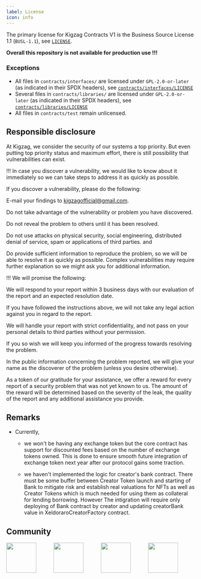 ```yaml
---
label: License
icon: info
---
```


The primary license for Kigzag Contracts V1 is the Business Source License 1.1 (`BUSL-1.1`), see [`LICENSE`](https://github.com/Kigzag/KigzagContractsV1/blob/main/LICENSE). 
    
**Overall this repository is not available for production use !!!**


### Exceptions

- All files in `contracts/interfaces/` are licensed under `GPL-2.0-or-later` (as indicated in their SPDX headers), see [`contracts/interfaces/LICENSE`](https://github.com/Kigzag/KigzagContractsV1/blob/main/contracts/interfaces/LICENSE)
- Several files in `contracts/libraries/` are licensed under `GPL-2.0-or-later` (as indicated in their SPDX headers), see [`contracts/libraries/LICENSE`](https://github.com/Kigzag/KigzagContractsV1/blob/main/contracts/libraries/LICENSE)
- All files in `contracts/test` remain unlicensed.

## Responsible disclosure

At Kigzag, we consider the security of our systems a top priority. But even putting top priority status and maximum effort, there is still possibility that vulnerabilities can exist. 

!!! In case you discover a vulnerability, we would like to know about it immediately so we can take steps to address it as quickly as possible.  

If you discover a vulnerability, please do the following: 

E-mail your findings to kigzagofficial@gmail.com. 

Do not take advantage of the vulnerability or problem you have discovered. 

Do not reveal the problem to others until it has been resolved. 

Do not use attacks on physical security, social engineering, distributed denial of service, spam or applications of third parties. and 

Do provide sufficient information to reproduce the problem, so we will be able to resolve it as quickly as possible. Complex vulnerabilities may require further explanation so we might ask you for additional information. 

!!! We will promise the following: 

We will respond to your report within 3 business days with our evaluation of the report and an expected resolution date. 

If you have followed the instructions above, we will not take any legal action against you in regard to the report. 

We will handle your report with strict confidentiality, and not pass on your personal details to third parties without your permission. 

If you so wish we will keep you informed of the progress towards resolving the problem. 

In the public information concerning the problem reported, we will give your name as the discoverer of the problem (unless you desire otherwise).

As a token of our gratitude for your assistance, we offer a reward for every report of a security problem that was not yet known to us. The amount of the reward will be determined based on the severity of the leak, the quality of the report and any additional assistance you provide.  

## Remarks

- Currently,
    - we won't be having any exchange token but the core contract has support for discounted fees based on the number of exchange tokens owned. This is done to ensure smooth future integration of exchange token next year after our protocol gains some traction.
  
    - we haven't implemented the logic for creator's bank contract. There must be some buffer between Creator Token launch and starting of Bank to mitigate risk and establish real valuations for NFTs as well as Creator Tokens which is much needed for using them as collateral for lending borrowing. However The intigration will require only deploying of Bank contract by creator and updating creatorBank value in XeldoraroCreatorFactory contract.



## Community

<a href="https://discord.gg/ExMb82zpnB" target="_blank"><img src="https://kigzag.com/images/discord.png" width="80" height="80"/></a>&emsp;&emsp;&emsp;
<a href="https://t.me/Kigzag" target="_blank"><img src="https://kigzag.com/images/telegram.png" width="80" height="80"/></a>&emsp;&emsp;&emsp;
<a href="https://twitter.com/Kigzag" target="_blank"><img src="https://kigzag.com/images/twitter.png" width="80" height="80"/></a>&emsp;&emsp;&emsp;
<a href="https://www.reddit.com/r/Kigzag/" target="_blank"><img src="https://kigzag.com/images/reddit.png" width="80" height="80"/></a>

